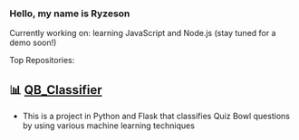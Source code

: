 ### Hello, my name is Ryzeson

Currently working on: learning JavaScript and Node.js (stay tuned for a demo soon!)

Top Repositories:
## 📊 [QB_Classifier](https://github.com/Ryzeson/QB_Classifier)
- This is a project in Python and Flask that classifies Quiz Bowl questions by using various machine learning techniques
